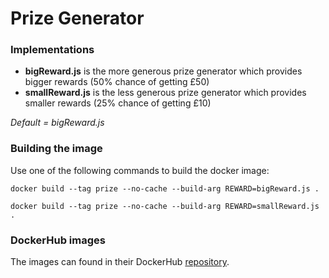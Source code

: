 # Prize Generator

### Implementations
* **bigReward.js** is the more generous prize generator which provides bigger rewards (50% chance of getting £50)
* **smallReward.js** is the less generous prize generator which provides smaller rewards (25% chance of getting £10)

_Default = bigReward.js_

### Building the image

Use one of the following commands to build the docker image:

`docker build --tag prize --no-cache --build-arg REWARD=bigReward.js .`

`docker build --tag prize --no-cache --build-arg REWARD=smallReward.js .`

### DockerHub images

The images can found in their DockerHub [repository](https://cloud.docker.com/u/teamdeadweight/repository/docker/teamdeadweight/prize_generator).

